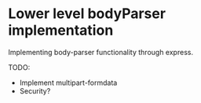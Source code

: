 # Lower level bodyParser implementation

Implementing body-parser functionality through express. 


TODO:
 - Implement multipart-formdata
 - Security?
